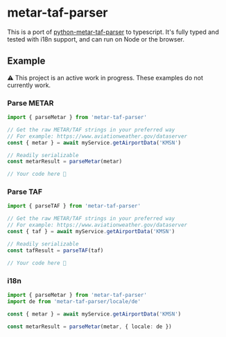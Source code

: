 # metar-taf-parser

This is a port of [python-metar-taf-parser](https://github.com/mivek/python-metar-taf-parser) to typescript. It's fully typed and tested with i18n support, and can run on Node or the browser.

## Example

⚠️ This project is an active work in progress. These examples do not currently work.

### Parse METAR

```ts
import { parseMetar } from 'metar-taf-parser'

// Get the raw METAR/TAF strings in your preferred way
// For example: https://www.aviationweather.gov/dataserver
const { metar } = await myService.getAirportData('KMSN')

// Readily serializable
const metarResult = parseMetar(metar)

// Your code here 🚀
```

### Parse TAF

```ts
import { parseTAF } from 'metar-taf-parser'

// Get the raw METAR/TAF strings in your preferred way
// For example: https://www.aviationweather.gov/dataserver
const { taf } = await myService.getAirportData('KMSN')

// Readily serializable
const tafResult = parseTAF(taf)

// Your code here 🚀
```

### i18n

```ts
import { parseMetar } from 'metar-taf-parser'
import de from 'metar-taf-parser/locale/de'

const { metar } = await myService.getAirportData('KMSN')

const metarResult = parseMetar(metar, { locale: de })
```